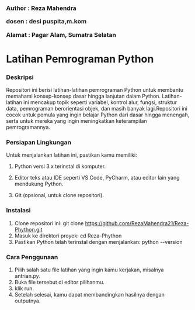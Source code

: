 <h3>
  <p>Author : Reza Mahendra</p>
  <p>dosen : desi puspita,m.kom</p>
  <p>Alamat : Pagar Alam, Sumatra Selatan</p>
</h3>

# Latihan Pemrograman Python

### Deskripsi
Repositori ini berisi latihan-latihan pemrograman Python untuk membantu memahami konsep-konsep dasar hingga lanjutan dalam Python. Latihan-latihan ini mencakup topik seperti variabel, kontrol alur, fungsi, struktur data, pemrograman berorientasi objek, dan masih banyak lagi.Repositori ini cocok untuk pemula yang ingin belajar Python dari dasar hingga menengah, serta untuk mereka yang ingin meningkatkan keterampilan pemrogramannya.

### Persiapan Lingkungan
Untuk menjalankan latihan ini, pastikan kamu memiliki:<p>
1. Python versi 3.x terinstal di komputer.<p>
2. Editor teks atau IDE seperti VS Code, PyCharm, atau editor lain yang mendukung Python.<p>
3. Git (opsional, untuk clone repositori).<p>

### Instalasi
1. Clone repositori ini: git clone https://github.com/RezaMahendra21/Reza-Phython.git
2. Masuk ke direktori proyek: cd Reza-Phython
3. Pastikan Python telah terinstal dengan menjalankan: python --version

### Cara Penggunaan
1. Pilih salah satu file latihan yang ingin kamu kerjakan, misalnya antrian.py.
2. Buka file tersebut di editor pilihanmu.
3. klik run.
4. Setelah selesai, kamu dapat membandingkan hasilnya dengan outputnya.
